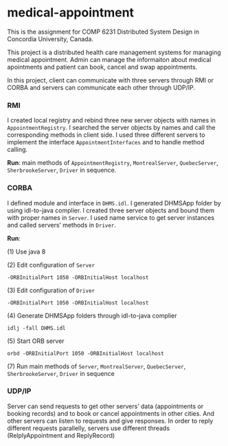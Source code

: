 # medical-appointment
This is the assignment for COMP 6231 Distributed System Design in Concordia University, Canada.

This project is a distributed health care management systems for managing medical appointment. Admin can manage the informaiton about medical apointments and patient can book, cancel and swap appointments. 

In this project, client can communicate with three servers through RMI or CORBA and servers can communicate each other through UDP/IP.

### RMI

I created local registry and rebind three new server objects with names in `AppointmentRegistry`. I searched the server objects by names and call the corresponding methods in client side. I used three different servers to implement the interface `AppointmentInterfaces` and to handle method calling. 

**Run**: main methods of `AppointmentRegistry`, `MontrealServer`, `QuebecServer`, `SherbrookeServer`, `Driver` in sequence.

### CORBA

I defined module and interface in `DHMS.idl`. I generated DHMSApp folder by using idl-to-java complier. I created three server objects and bound them with proper names in `Server`. I used name service to get server instances and called servers’ methods in `Driver`. 

**Run**: 

(1) Use java 8

(2) Edit configuration of `Server`

```
-ORBInitialPort 1050 -ORBInitialHost localhost
```

(3) Edit configuration of `Driver`

```
-ORBInitialPort 1050 -ORBInitialHost localhost
```

(4) Generate DHMSApp folders through idl-to-java complier

```
idlj -fall DHMS.idl 
```

(5) Start ORB server

```
orbd -ORBInitialPort 1050 -ORBInitialHost localhost 
```

(7) Run main methods of `Server`,  `MontrealServer`, `QuebecServer`, `SherbrookeServer`, `Driver` in sequence

### UDP/IP

Server can send requests to get other servers’ data (appointments or booking records) and to book or cancel appointments in other cities. And other servers can listen to requests and give responses. In order to reply different requests parallelly, servers use different threads (RelplyAppointment and ReplyRecord)

